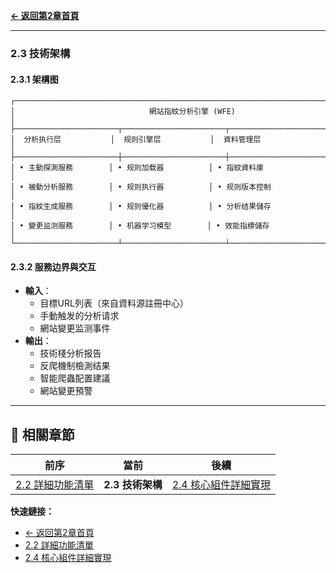**[← 返回第2章首頁](ch2-index.md)**

---

### 2.3 技術架構

#### 2.3.1 架構图
```
┌───────────────────────────────────────────────────────────────────────────────────────────────┐
│                              網站指紋分析引擎 (WFE)                                           │
├───────────────────────┬───────────────────────┬───────────────────────────────────────────────┤
│  分析执行层           │  规则引擎层           │  資料管理层                                 │
├───────────────────────┼───────────────────────┼───────────────────────────────────────────────┤
│ • 主動探測服務        │ • 规则加载器          │ • 指紋資料庫                               │
│ • 被動分析服務        │ • 规则执行器          │ • 规则版本控制                             │
│ • 指紋生成服務        │ • 规则優化器          │ • 分析结果儲存                             │
│ • 變更监测服務        │ • 机器学习模型        │ • 效能指標儲存                             │
└───────────────────────┴───────────────────────┴───────────────────────────────────────────────┘
```

#### 2.3.2 服務边界與交互
- **輸入**：
  - 目標URL列表（來自資料源註冊中心）
  - 手動触发的分析请求
  - 網站變更监测事件
- **輸出**：
  - 技術棧分析报告
  - 反爬機制檢測结果
  - 智能爬蟲配置建議
  - 網站變更預警

---

## 📑 相關章節

| 前序 | 當前 | 後續 |
|-----|------|------|
| [2.2 詳細功能清單](ch2-2-詳細功能清單.md) | **2.3 技術架構** | [2.4 核心組件詳細實現](ch2-4-核心組件詳細實現.md) |

**快速鏈接：**
- [← 返回第2章首頁](ch2-index.md)
- [2.2 詳細功能清單](ch2-2-詳細功能清單.md)
- [2.4 核心組件詳細實現](ch2-4-核心組件詳細實現.md)
